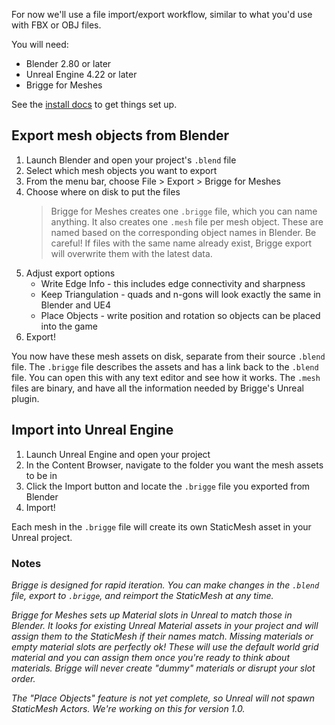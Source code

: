 For now we'll use a file import/export workflow, similar to what you'd use with FBX or OBJ files. 

You will need:
* Blender 2.80 or later
* Unreal Engine 4.22 or later
* Brigge for Meshes

See the [install docs](install.md) to get things set up.

## Export mesh objects from Blender

1. Launch Blender and open your project's ```.blend``` file
2. Select which mesh objects you want to export
3. From the menu bar, choose File > Export > Brigge for Meshes
4. Choose where on disk to put the files
	> Brigge for Meshes creates one ```.brigge``` file, which you can name anything.
	> It also creates one ```.mesh``` file per mesh object. These are named based on the corresponding object names in Blender.
	> Be careful! If files with the same name already exist, Brigge export will overwrite them with the latest data.
5. Adjust export options
	* Write Edge Info - this includes edge connectivity and sharpness
	* Keep Triangulation - quads and n-gons will look exactly the same in Blender and UE4
	* Place Objects - write position and rotation so objects can be placed into the game
6. Export!

You now have these mesh assets on disk, separate from their source ```.blend``` file. The ```.brigge``` file describes the assets and has a link back to the ```.blend``` file. You can open this with any text editor and see how it works. The ```.mesh``` files are binary, and have all the information needed by Brigge's Unreal plugin.

## Import into Unreal Engine

1. Launch Unreal Engine and open your project
2. In the Content Browser, navigate to the folder you want the mesh assets to be in
3. Click the Import button and locate the ```.brigge``` file you exported from Blender
4. Import!

Each mesh in the ```.brigge``` file will create its own StaticMesh asset in your Unreal project.


### Notes

_Brigge is designed for rapid iteration. You can make changes in the ```.blend``` file, export to ```.brigge```, and reimport the StaticMesh at any time._

_Brigge for Meshes sets up Material slots in Unreal to match those in Blender. It looks for existing Unreal Material assets in your project and will assign them to the StaticMesh if their names match. Missing materials or empty material slots are perfectly ok! These will use the default world grid material and you can assign them once you're ready to think about materials. Brigge will never create "dummy" materials or disrupt your slot order._

_The "Place Objects" feature is not yet complete, so Unreal will not spawn StaticMesh Actors. We're working on this for version 1.0._
